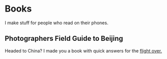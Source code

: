 # Books

I make stuff for people who read on their phones.



## Photographers Field Guide to Beijing

Headed to China? I made you a book with quick answers for the [flight over.](https://www.zachmccabe.com/beijing)
